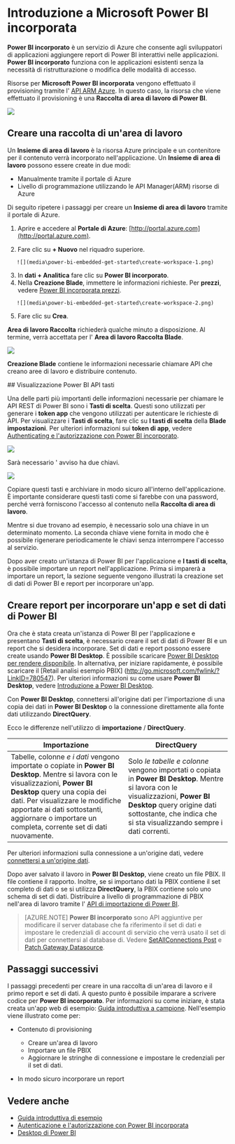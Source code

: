 <properties
   pageTitle="Introduzione a Microsoft Power BI incorporata"
   description="Power BI incorporato, aggiungere report di Power BI interattivi in un'applicazione di business intelligence"
   services="power-bi-embedded"
   documentationCenter=""
   authors="guyinacube"
   manager="erikre"
   editor=""
   tags=""/>
<tags
   ms.service="power-bi-embedded"
   ms.devlang="NA"
   ms.topic="hero-article"
   ms.tgt_pltfrm="NA"
   ms.workload="powerbi"
   ms.date="10/04/2016"
   ms.author="asaxton"/>

# <a name="get-started-with-microsoft-power-bi-embedded"></a>Introduzione a Microsoft Power BI incorporata

**Power BI incorporato** è un servizio di Azure che consente agli sviluppatori di applicazioni aggiungere report di Power BI interattivi nelle applicazioni. **Power BI incorporato** funziona con le applicazioni esistenti senza la necessità di ristrutturazione o modifica delle modalità di accesso.

Risorse per **Microsoft Power BI incorporata** vengono effettuato il provisioning tramite l' [API ARM Azure](https://msdn.microsoft.com/library/mt712306.aspx). In questo caso, la risorsa che viene effettuato il provisioning è una **Raccolta di area di lavoro di Power BI**.

![](media\power-bi-embedded-get-started\introduction.png)

## <a name="create-a-workspace-collection"></a>Creare una raccolta di un'area di lavoro
Un **Insieme di area di lavoro** è la risorsa Azure principale e un contenitore per il contenuto verrà incorporato nell'applicazione. Un **Insieme di area di lavoro** possono essere create in due modi:

   -    Manualmente tramite il portale di Azure
   -    Livello di programmazione utilizzando le API Manager(ARM) risorse di Azure

Di seguito ripetere i passaggi per creare un **Insieme di area di lavoro** tramite il portale di Azure.

   1.   Aprire e accedere al **Portale di Azure**: [http://portal.azure.com](http://portal.azure.com).

   2.   Fare clic su **+ Nuovo** nel riquadro superiore.

       ![](media\power-bi-embedded-get-started\create-workspace-1.png)

   3.   In **dati + Analitica** fare clic su **Power BI incorporato**.
   4.   Nella **Creazione Blade**, immettere le informazioni richieste. Per **prezzi**, vedere [Power BI incorporata prezzi](http://go.microsoft.com/fwlink/?LinkID=760527).

       ![](media\power-bi-embedded-get-started\create-workspace-2.png)

   5. Fare clic su **Crea**.

**Area di lavoro Raccolta** richiederà qualche minuto a disposizione. Al termine, verrà accettata per l' **Area di lavoro Raccolta Blade**.

   ![](media\power-bi-embedded-get-started\create-workspace-3.png)

**Creazione Blade** contiene le informazioni necessarie chiamare API che creano aree di lavoro e distribuire contenuto.

<a name="view-access-keys"/>
## <a name="view-power-bi-api-access-keys"></a>Visualizzazione Power BI API tasti

Una delle parti più importanti delle informazioni necessarie per chiamare le API REST di Power BI sono i **Tasti di scelta**. Questi sono utilizzati per generare i **token app** che vengono utilizzati per autenticare le richieste di API. Per visualizzare i **Tasti di scelta**, fare clic su **I tasti di scelta** della **Blade impostazioni**. Per ulteriori informazioni sui **token di app**, vedere [Authenticating e l'autorizzazione con Power BI incorporato](power-bi-embedded-app-token-flow.md).

   ![](media\power-bi-embedded-get-started\access-keys.png)

Sarà necessario ' avviso ha due chiavi.

   ![](media\power-bi-embedded-get-started\access-keys-2.png)

Copiare questi tasti e archiviare in modo sicuro all'interno dell'applicazione. È importante considerare questi tasti come si farebbe con una password, perché verrà forniscono l'accesso al contenuto nella **Raccolta di area di lavoro**.

Mentre si due trovano ad esempio, è necessario solo una chiave in un determinato momento. La seconda chiave viene fornita in modo che è possibile rigenerare periodicamente le chiavi senza interrompere l'accesso al servizio.

Dopo aver creato un'istanza di Power BI per l'applicazione e **I tasti di scelta**, è possibile importare un report nell'applicazione. Prima si imparerà a importare un report, la sezione seguente vengono illustrati la creazione set di dati di Power BI e report per incorporare un'app.

## <a name="create-power-bi-datasets-and-reports-to-embed-into-an-app"></a>Creare report per incorporare un'app e set di dati di Power BI

Ora che è stata creata un'istanza di Power BI per l'applicazione e presentano **Tasti di scelta**, è necessario creare il set di dati di Power BI e un report che si desidera incorporare. Set di dati e report possono essere create usando **Power BI Desktop**. È possibile scaricare [Power BI Desktop per rendere disponibile](https://powerbi.microsoft.com/documentation/powerbi-desktop-get-the-desktop/). In alternativa, per iniziare rapidamente, è possibile scaricare il [Retail analisi esempio PBIX] (http://go.microsoft.com/fwlink/?LinkID=780547). Per ulteriori informazioni su come usare **Power BI Desktop**, vedere [Introduzione a Power BI Desktop](https://powerbi.microsoft.com/en-us/guided-learning/powerbi-learning-0-2-get-started-power-bi-desktop).

Con **Power BI Desktop**, connettersi all'origine dati per l'importazione di una copia dei dati in **Power BI Desktop** o la connessione direttamente alla fonte dati utilizzando **DirectQuery**.

Ecco le differenze nell'utilizzo di **importazione** / **DirectQuery**.

|Importazione | DirectQuery
|---|---
|Tabelle, colonne *e i dati* vengono importate o copiate in **Power BI Desktop**. Mentre si lavora con le visualizzazioni, **Power BI Desktop** query una copia dei dati. Per visualizzare le modifiche apportate ai dati sottostanti, aggiornare o importare un completa, corrente set di dati nuovamente.|Solo *le tabelle e colonne* vengono importati o copiata in **Power BI Desktop**. Mentre si lavora con le visualizzazioni, **Power BI Desktop** query origine dati sottostante, che indica che si sta visualizzando sempre i dati correnti.

Per ulteriori informazioni sulla connessione a un'origine dati, vedere [connettersi a un'origine dati](power-bi-embedded-connect-datasource.md).

Dopo aver salvato il lavoro in **Power BI Desktop**, viene creato un file PBIX. Il file contiene il rapporto. Inoltre, se si importano dati la PBIX contiene il set completo di dati o se si utilizza **DirectQuery**, la PBIX contiene solo uno schema di set di dati. Distribuire a livello di programmazione di PBIX nell'area di lavoro tramite l' [API di importazione di Power BI](https://msdn.microsoft.com/library/mt711504.aspx).

> [AZURE.NOTE] **Power BI incorporato** sono API aggiuntive per modificare il server database che fa riferimento il set di dati e impostare le credenziali di account di servizio che verrà usato il set di dati per connettersi al database di. Vedere [SetAllConnections Post](https://msdn.microsoft.com/library/mt711505.aspx) e [Patch Gateway Datasource](https://msdn.microsoft.com/library/mt711498.aspx).

## <a name="next-steps"></a>Passaggi successivi
I passaggi precedenti per creare in una raccolta di un'area di lavoro e il primo report e set di dati. A questo punto è possibile imparare a scrivere codice per **Power BI incorporato**. Per informazioni su come iniziare, è stata creata un'app web di esempio: [Guida introduttiva a campione](power-bi-embedded-get-started-sample.md). Nell'esempio viene illustrato come per:

  - Contenuto di provisioning
      - Creare un'area di lavoro
      - Importare un file PBIX
      - Aggiornare le stringhe di connessione e impostare le credenziali per il set di dati.

  - In modo sicuro incorporare un report

## <a name="see-also"></a>Vedere anche
- [Guida introduttiva di esempio](power-bi-embedded-get-started-sample.md)
- [Autenticazione e l'autorizzazione con Power BI incorporata](power-bi-embedded-app-token-flow.md)
- [Desktop di Power BI](https://powerbi.microsoft.com/documentation/powerbi-desktop-get-the-desktop/)

